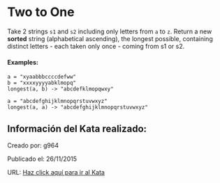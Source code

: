 # Two to One
Take 2 strings `s1` and `s2` including only letters from `a` to `z`.
Return a new **sorted** string (alphabetical ascending), the longest possible, containing distinct letters - each taken only once - coming from s1 or s2.

#### Examples:
```
a = "xyaabbbccccdefww"
b = "xxxxyyyyabklmopq"
longest(a, b) -> "abcdefklmopqwxy"

a = "abcdefghijklmnopqrstuvwxyz"
longest(a, a) -> "abcdefghijklmnopqrstuvwxyz"
```


## Información del Kata realizado:
Creado por: g964

Publicado el: 26/11/2015

URL: [Haz click aquí para ir al Kata](https://www.codewars.com/kata/5656b6906de340bd1b0000ac)